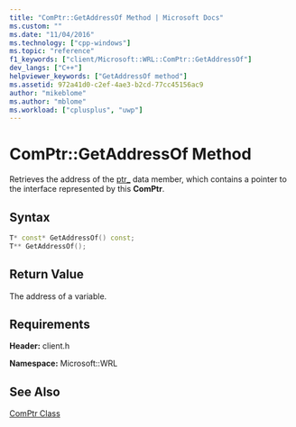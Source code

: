 ```yaml
---
title: "ComPtr::GetAddressOf Method | Microsoft Docs"
ms.custom: ""
ms.date: "11/04/2016"
ms.technology: ["cpp-windows"]
ms.topic: "reference"
f1_keywords: ["client/Microsoft::WRL::ComPtr::GetAddressOf"]
dev_langs: ["C++"]
helpviewer_keywords: ["GetAddressOf method"]
ms.assetid: 972a41d0-c2ef-4ae3-b2cd-77cc45156ac9
author: "mikeblome"
ms.author: "mblome"
ms.workload: ["cplusplus", "uwp"]
---
```

# ComPtr::GetAddressOf Method

Retrieves the address of the [ptr_](../windows/comptr-ptr-data-member.md) data member, which contains a pointer to the interface represented by this **ComPtr**.

## Syntax

```cpp
T* const* GetAddressOf() const;
T** GetAddressOf();
```

## Return Value

The address of a variable.

## Requirements

**Header:** client.h

**Namespace:** Microsoft::WRL

## See Also

[ComPtr Class](../windows/comptr-class.md)